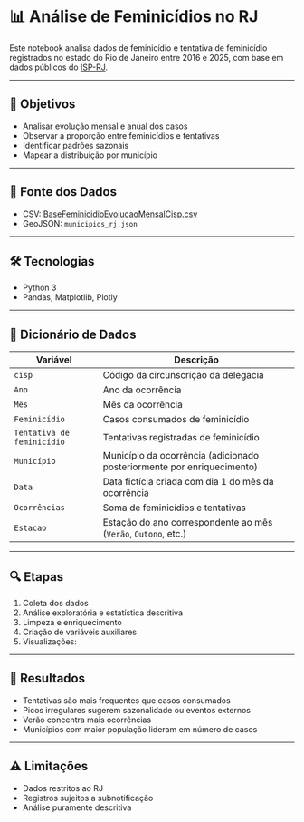 # 📊 Análise de Feminicídios no RJ

Este notebook analisa dados de feminicídio e tentativa de feminicídio registrados no estado do Rio de Janeiro entre 2016 e 2025, com base em dados públicos do [ISP-RJ](https://www.ispdados.rj.gov.br/).

---

## 🎯 Objetivos

* Analisar evolução mensal e anual dos casos
* Observar a proporção entre feminicídios e tentativas
* Identificar padrões sazonais
* Mapear a distribuição por município

---

## 📁 Fonte dos Dados

* CSV: [BaseFeminicidioEvolucaoMensalCisp.csv](https://raw.githubusercontent.com/nanquinote/mvp-analise-feminicidios/main/BaseFeminicidioEvolucaoMensalCisp.csv)
* GeoJSON: `municipios_rj.json`

---

## 🛠️ Tecnologias

* Python 3
* Pandas, Matplotlib, Plotly

---

## 📌 Dicionário de Dados

| Variável                   | Descrição                                                              |
| -------------------------- | ---------------------------------------------------------------------- |
| `cisp`                     | Código da circunscrição da delegacia                                   |
| `Ano`                      | Ano da ocorrência                                                      |
| `Mês`                      | Mês da ocorrência                                                      |
| `Feminicídio`              | Casos consumados de feminicídio                                        |
| `Tentativa de feminicídio` | Tentativas registradas de feminicídio                                  |
| `Município`                | Município da ocorrência (adicionado posteriormente por enriquecimento) |
| `Data`                     | Data fictícia criada com dia 1 do mês da ocorrência                    |
| `Ocorrências`              | Soma de feminicídios e tentativas                                      |
| `Estacao`                  | Estação do ano correspondente ao mês (`Verão`, `Outono`, etc.)         |

---

## 🔍 Etapas

1. Coleta dos dados
2. Análise exploratória e estatística descritiva
3. Limpeza e enriquecimento
4. Criação de variáveis auxiliares
5. Visualizações:

---

## 🧭 Resultados

* Tentativas são mais frequentes que casos consumados
* Picos irregulares sugerem sazonalidade ou eventos externos
* Verão concentra mais ocorrências
* Municípios com maior população lideram em número de casos

---

## ⚠️ Limitações

* Dados restritos ao RJ
* Registros sujeitos a subnotificação
* Análise puramente descritiva
